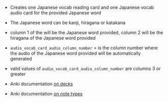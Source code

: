 - Creates one Japanese vocab reading card and one Japanese vocab audio card for the provided Japanese word
- The Japanese word can be kanji, hiragana or katakana
- column 1 of the  will be the Japanese word provided, column 2 will be the hiragana of the Japanese word provided
- `audio_vocab_card_audio_column_number` = is the column number where the audio of the Japanese word provided will be automatically generated
- valid values of `audio_vocab_card_audio_column_number` are columns 3 or greater

- Anki documentation [on decks](https://docs.ankiweb.net/getting-started.html#decks)

- Anki documentation [on note types](https://docs.ankiweb.net/getting-started.html#note-types)

